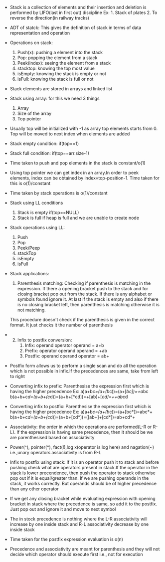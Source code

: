 * Stack is a collection of elements and their insertion and deletion is performed by LIFO(last in first out) discipline
    Ex: 1. Stack of plates
        2. To reverse the direction(in railway tracks)

* ADT of statck: This gives the definition of stack in terms of data representation and operation

* Operations on stack:
    1. Push(x): pushing a element into the stack
    2. Pop: popping the element from a stack
    3. Peek(index): seeing the element from a stack
    4. stacktop: knowing the top most value
    5. isEmpty: knowing the stack is empty or not
    6. isFull: knowing the stack is full or not

* Stack elements are stored in arrays and linked list

* Stack using array: for this we need 3 things
    1. Array
    2. Size of the array
    3. Top pointer

* Usually top will be initialized with -1 as array top elements starts from 0. Top will be moved to next index when elements are added

* Stack empty condition: if(top==1)

* Stack full condition: if(top==arr.size-1)

* Time taken to push and pop elements in the stack is constant/o(1)

* Using top pointer we can get index in an array.In order to peek elements, index can be obtained by index=top-position-1. Time taken for this is o(1)/constant

* Time taken by stack operations is o(1)/constant

* Stack using LL conditions
    1. Stack is empty if(top==NULL)
    2. Stack is full if heap is full and we are unable to create node

* Stack operations using LL:
    1. Push
    2. Pop
    3. Peek/Peep
    4. stackTop
    5. isEmpty
    6. isFull

* Stack applications:
    1. Parenthesis matching: Checking if parenthesis is matching in the expression. If there a opening bracket push to the stack and for closing bracket pop out from the stack. If there is any alphabet or symbols found ignore it. At last if the stack is empty and also if there is no closing bracket left, then parenthesis is matching otherwise it is not matching.

    This procedure doesn't check if the parenthesis is given in the correct format. It just checks it the number of parenthesis

*   2. Infix to postfix conversion:
        1. Infix: operand operator operand = a+b
        2. Prefix: operator operand operand = +ab
        3. Postfix: operand operand operator = ab+

* Postfix form allows us to perform a single scan and do all the operation which is not possible in infix.If the precedences are same, take from left to right

* Converting infix to prefix: Parenthesise the expression first which is having the higher precedence
    Ex: a)a+b*c=(a+(b*c))=(a+[*bc])=+a*bc
        b)a+b+c*d=(a+b+(c*d))=(a+b+[*cd])=+[ab]+[*cd]=++ab*cd

* Converting infix to postfix: Parenthesise the expression first which is having the higher precedence
    Ex: a)a+b*c=(a+(b*c))=(a+[bc*])=abc*+
        b)a+b+c*d=(a+b+(c*d))=(a+b+[cd*])=([ab+]+[cd*])=ab+cd*+

* Associativity: the order in which the operations are performed(L-R or R-L). If the expression is having same precedence, then it should be we are parenthesised based on associativity

* Power(^), pointer(*), fact(!),log x(operator is log here) and nagation(~) i.e.,unary operators associativity is from R-L

* Infix to postfix using stack: If it is an operator push it to stack and before pushing check what are operators present in stack.If the operator in the stack is lower precendence, then push the operator to stack otherwise pop out if it is equal/greater than. If we are pushing operands in the stack, it works correctly. But operands should be of higher precedence than any other operator

* If we get any closing bracket while evaluating expression with opening bracket in stack where the precedence is same, so add it to the postfix. Just pop out and ignore it and move to next symbol

* The in stock precedence is nothing where the L-R associativity will increase by one inside stack and R-L associativity decrease by one inside stack

* Time taken for the postfix expression evaluation is o(n)

* Precedence and associativity are meant for parenthesis and they will not decide which operator should execute first i.e., not for execution

